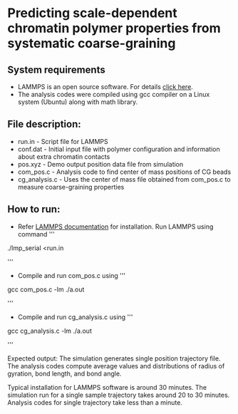 # Predicting scale-dependent chromatin polymer properties from systematic coarse-graining

## System requirements
- LAMMPS is an open source software. For details [click here](https://docs.lammps.org/Install.html).
- The analysis codes were compiled using gcc compiler on a Linux system (Ubuntu) along with math library.

## File description:
- run.in        - Script file for LAMMPS 
- conf.dat      - Initial input file with polymer configuration and information about extra chromatin contacts
- pos.xyz       - Demo output position data file from simulation
- com_pos.c     - Analysis code to find center of mass positions of CG beads 
- cg_analysis.c - Uses the center of mass file obtained from com_pos.c to measure coarse-graining properties

## How to run:
- Refer [LAMMPS documentation](https://docs.lammps.org/Install.html) for installation. Run LAMMPS using command 
'''

./lmp_serial <run.in

'''  
- Compile and run com_pos.c using 
'''

gcc com_pos.c -lm
./a.out

'''
- Compile and run cg_analysis.c using 
'''

gcc cg_analysis.c -lm
./a.out

'''


Expected output: The simulation generates single position trajectory file. The analysis codes compute average values and distributions of radius of gyration, bond length, and bond angle.


Typical installation for LAMMPS software is around 30 minutes. The simulation run for a single sample trajectory takes around 20 to 30 minutes. Analysis codes for single trajectory take less than a minute.
